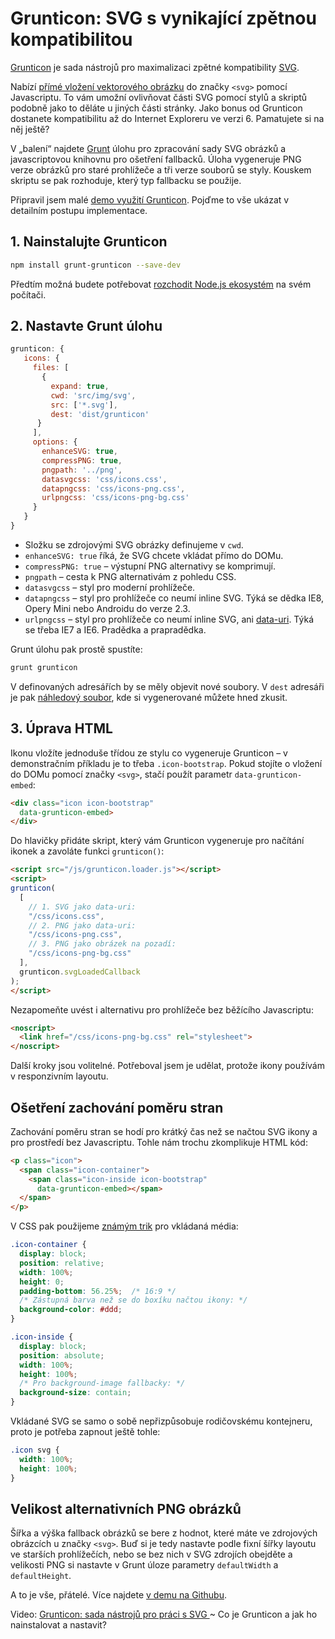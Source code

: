 # Grunticon: SVG s vynikající zpětnou kompatibilitou

[Grunticon](http://www.grunticon.com/) je sada nástrojů pro maximalizaci zpětné kompatibility [SVG](svg.md). 

Nabízí [přímé vložení vektorového obrázku](/prirucka/svg#moznost-primeho-vlozeni-jako-code-lt-svg-gt-code) do značky `<svg>` pomocí Javascriptu. To vám umožní ovlivňovat části SVG pomocí stylů a skriptů podobně jako to děláte u jiných části stránky. Jako bonus od Grunticon dostanete kompatibilitu až do Internet Exploreru ve verzi 6. Pamatujete si na něj ještě?

V „balení“ najdete [Grunt](grunt.md) úlohu pro zpracování sady SVG obrázků a javascriptovou knihovnu pro ošetření fallbacků. Úloha vygeneruje PNG verze obrázků pro staré prohlížeče a tři verze souborů se styly. Kouskem skriptu se pak rozhoduje, který typ fallbacku se použije.

Připravil jsem malé [demo využití Grunticon](https://github.com/machal/demo-grunticon). Pojďme to vše ukázat v detailním postupu implementace.

## 1. Nainstalujte Grunticon

```bash
npm install grunt-grunticon --save-dev
```

Předtím možná budete potřebovat [rozchodit Node.js ekosystém](node-instalace.md) na svém počítači.

## 2. Nastavte Grunt úlohu 

```javascript
grunticon: {
   icons: {
     files: [
       {
         expand: true,
         cwd: 'src/img/svg',
         src: ['*.svg'],
         dest: 'dist/grunticon'
      }   
     ], 
     options: {
       enhanceSVG: true,
       compressPNG: true,
       pngpath: '../png',         
       datasvgcss: 'css/icons.css',
       datapngcss: 'css/icons-png.css',
       urlpngcss: 'css/icons-png-bg.css'
     }       
   }
}  
``` 

- Složku se zdrojovými SVG obrázky definujeme v `cwd`. 
- `enhanceSVG: true` říká, že SVG chcete vkládat přímo do DOMu.
- `compressPNG: true` – výstupní  PNG alternativy se komprimují.
- `pngpath` – cesta k PNG alternativám z pohledu CSS.
- `datasvgcss` – styl pro moderní prohlížeče.
- `datapngcss` – styl pro prohlížeče co neumí inline SVG.  Týká se dědka IE8, Opery Mini nebo Androidu do verze 2.3.
- `urlpngcss` –  styl pro prohlížeče co neumí inline SVG, ani [data-uri](http://jecas.cz/data-uri). Týká se třeba IE7 a IE6. Pradědka a prapradědka.

Grunt úlohu pak prostě spustíte:

```bash
grunt grunticon
```

V definovaných adresářích by se měly objevit nové soubory. V `dest` adresáři je pak [náhledový soubor](https://github.com/machal/demo-grunticon/blob/master/dist/grunticon/preview.html), kde si vygenerované můžete hned zkusit.

## 3. Úprava HTML

Ikonu vložíte jednoduše třídou ze stylu co vygeneruje Grunticon – v demonstračním příkladu je to třeba `.icon-bootstrap`. Pokud stojíte o vložení do DOMu pomocí značky `<svg>`, stačí použít parametr `data-grunticon-embed`:

```html
<div class="icon icon-bootstrap" 
  data-grunticon-embed>
</div>
```

Do hlavičky přidáte skript, který vám Grunticon vygeneruje pro načítání ikonek a zavoláte funkci `grunticon()`:

```html
<script src="/js/grunticon.loader.js"></script>
<script>
grunticon(
  [
    // 1. SVG jako data-uri:
    "/css/icons.css",     
    // 2. PNG jako data-uri:
    "/css/icons-png.css",
    // 3. PNG jako obrázek na pozadí:    
    "/css/icons-png-bg.css"
  ],
  grunticon.svgLoadedCallback
);
</script>
```

Nezapomeňte uvést i alternativu pro prohlížeče bez běžícího Javascriptu:

```html
<noscript>
  <link href="/css/icons-png-bg.css" rel="stylesheet">
</noscript>
```

Další kroky jsou volitelné. Potřeboval jsem je udělat, protože ikony používám v responzivním layoutu. 

## Ošetření zachování poměru stran

Zachování poměru stran se hodí pro krátký čas než se načtou SVG ikony a pro prostředí bez Javascriptu.  Tohle nám trochu zkomplikuje HTML kód:

```html
<p class="icon">
  <span class="icon-container">
    <span class="icon-inside icon-bootstrap" 
      data-grunticon-embed></span>
  </span>
</p>
```

V CSS pak použijeme [známým trik](http://kratce.vzhurudolu.cz/post/44617199471/responzivn%C3%AD-m%C3%A9dia-se-zachov%C3%A1n%C3%ADm-pom%C4%9Bru-stran) pro vkládaná média:

```css
.icon-container {
  display: block;
  position: relative;
  width: 100%;	
  height: 0;
  padding-bottom: 56.25%;  /* 16:9 */
  /* Zástupná barva než se do boxíku načtou ikony: */
  background-color: #ddd;
}

.icon-inside {
  display: block;
  position: absolute;
  width: 100%;
  height: 100%;
  /* Pro background-image fallbacky: */
  background-size: contain; 
}
```

Vkládané SVG se samo o sobě nepřizpůsobuje rodičovskému kontejneru, proto je potřeba zapnout ještě tohle:

```css
.icon svg {
  width: 100%;
  height: 100%; 
}
```

## Velikost alternativních PNG obrázků

Šířka a výška fallback obrázků se bere z hodnot, které máte ve zdrojových obrázcích u značky `<svg>`.  Buď si je tedy nastavte podle fixní šířky layoutu ve starších prohlížečích, nebo se bez nich v SVG zdrojích obejděte a velikosti PNG si nastavte v Grunt úloze parametry `defaultWidth` a `defaultHeight`.

A to je vše, přátelé. Více najdete [v demu na Githubu](https://github.com/machal/demo-grunticon).

<p class="video">
Video: <a href="https://www.youtube.com/watch?v=jG49jWMSjSc">Grunticon: sada nástrojů pro práci s SVG </a> ~ Co je Grunticon a jak ho nainstalovat a nastavit?
</p>
